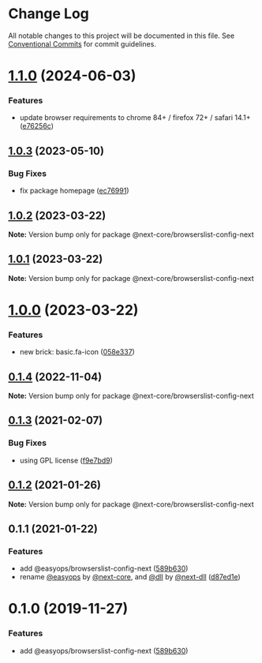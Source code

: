 # Change Log

All notable changes to this project will be documented in this file.
See [Conventional Commits](https://conventionalcommits.org) for commit guidelines.

# [1.1.0](https://github.com/easyops-cn/next-core/compare/@next-core/browserslist-config-next@1.0.3...@next-core/browserslist-config-next@1.1.0) (2024-06-03)


### Features

* update browser requirements to chrome 84+ / firefox 72+ / safari 14.1+ ([e76256c](https://github.com/easyops-cn/next-core/commit/e76256c693d796bca8270b964eedce12e7af212e))





## [1.0.3](https://github.com/easyops-cn/next-core/compare/@next-core/browserslist-config-next@1.0.2...@next-core/browserslist-config-next@1.0.3) (2023-05-10)


### Bug Fixes

* fix package homepage ([ec76991](https://github.com/easyops-cn/next-core/commit/ec76991f1b55bebbced980f43e788070e6d4f2f7))





## [1.0.2](https://github.com/easyops-cn/next-core/compare/@next-core/browserslist-config-next@1.0.1...@next-core/browserslist-config-next@1.0.2) (2023-03-22)

**Note:** Version bump only for package @next-core/browserslist-config-next

## [1.0.1](https://github.com/easyops-cn/next-core/compare/@next-core/browserslist-config-next@1.0.0...@next-core/browserslist-config-next@1.0.1) (2023-03-22)

**Note:** Version bump only for package @next-core/browserslist-config-next

# [1.0.0](https://github.com/easyops-cn/next-core/compare/@next-core/browserslist-config-next@0.1.4...@next-core/browserslist-config-next@1.0.0) (2023-03-22)

### Features

- new brick: basic.fa-icon ([058e337](https://github.com/easyops-cn/next-core/commit/058e3378dac63764853f814d25569eeb63d6c928))

## [0.1.4](https://github.com/easyops-cn/next-core/compare/@next-core/browserslist-config-next@0.1.3...@next-core/browserslist-config-next@0.1.4) (2022-11-04)

**Note:** Version bump only for package @next-core/browserslist-config-next

## [0.1.3](https://github.com/easyops-cn/next-core/compare/@next-core/browserslist-config-next@0.1.2...@next-core/browserslist-config-next@0.1.3) (2021-02-07)

### Bug Fixes

- using GPL license ([f9e7bd9](https://github.com/easyops-cn/next-core/commit/f9e7bd9))

## [0.1.2](https://github.com/easyops-cn/next-core/compare/@next-core/browserslist-config-next@0.1.1...@next-core/browserslist-config-next@0.1.2) (2021-01-26)

**Note:** Version bump only for package @next-core/browserslist-config-next

## 0.1.1 (2021-01-22)

### Features

- add @easyops/browserslist-config-next ([589b630](https://github.com/easyops-cn/next-core/commit/589b630))
- rename [@easyops](https://github.com/easyops) by [@next-core](https://github.com/next-core), and [@dll](https://github.com/dll) by [@next-dll](https://github.com/next-dll) ([d87ed1e](https://github.com/easyops-cn/next-core/commit/d87ed1e))

# 0.1.0 (2019-11-27)

### Features

- add @easyops/browserslist-config-next ([589b630](https://git.easyops.local/anyclouds/next-core/commits/589b630))
